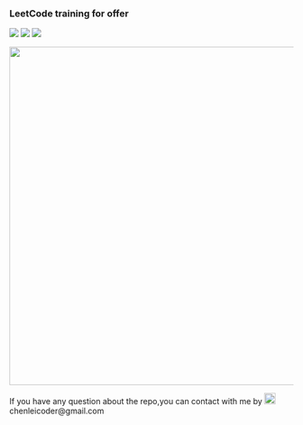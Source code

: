 ### LeetCode training for offer
<p><img src="https://img.shields.io/badge/coverage-50%2F75-red.svg" />
<img src="https://img.shields.io/badge/language-Javascript%7CC%2B%2B-brightgreen.svg"/>
<img src="https://img.shields.io/badge/coder-%40chenlei-ff69b4.svg"/></p>
<img src="https://discuss.leetcode.com/assets/uploads/system/site-logo.png?v=7rrda06liou" width="600" height="auto"/>
<p>If you have any question about the repo,you can contact with me by <img src="https://encrypted-tbn0.gstatic.com/images?q=tbn:ANd9GcQ1pLP6npEBPYbexQt1PDmTs9rIIBJR_V31UNkux1gtN-x6sFKw" width="20" height="auto"/> <span>chenleicoder@gmail.com</span></p>